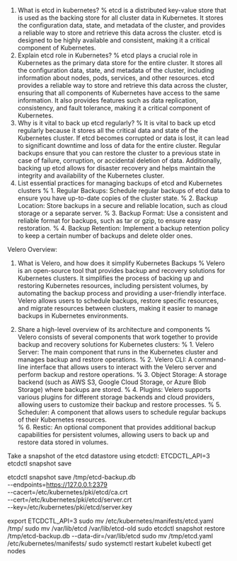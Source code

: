 1. What is etcd in kubernetes?
% etcd is a distributed key-value store that is used as the backing store for all cluster data in Kubernetes. It stores the configuration data, state, and metadata of the cluster, and provides a reliable way to store and retrieve this data across the cluster. 
    etcd is designed to be highly available and consistent, making it a critical component of Kubernetes.
2. Explain etcd role in Kubernetes?
% etcd plays a crucial role in Kubernetes as the primary data store for the entire cluster. It stores all the configuration data, state, and metadata of the cluster, including information about nodes, pods, services, and other resources. 
    etcd provides a reliable way to store and retrieve this data across the cluster, ensuring that all components of Kubernetes have access to the same information. 
    It also provides features such as data replication, consistency, and fault tolerance, making it a critical component of Kubernetes.
3. Why is it vital to back up etcd regularly?
% It is vital to back up etcd regularly because it stores all the critical data and state of the Kubernetes cluster. 
    If etcd becomes corrupted or data is lost, it can lead to significant downtime and loss of data for the entire cluster. 
    Regular backups ensure that you can restore the cluster to a previous state in case of failure, corruption, or accidental deletion of data. 
    Additionally, backing up etcd allows for disaster recovery and helps maintain the integrity and availability of the Kubernetes cluster.
4. List essential practices for managing backups of etcd and Kubernetes clusters
% 1. Regular Backups: Schedule regular backups of etcd data to ensure you have up-to-date copies of the cluster state.
% 2. Backup Location: Store backups in a secure and reliable location, such as cloud storage or a separate server.
% 3. Backup Format: Use a consistent and reliable format for backups, such as tar or gzip, to ensure easy restoration.
% 4. Backup Retention: Implement a backup retention policy to keep a certain number of backups and delete older ones.

Velero Overview:
1. What is Velero, and how does it simplify Kubernetes Backups
% Velero is an open-source tool that provides backup and recovery solutions for Kubernetes clusters. 
    It simplifies the process of backing up and restoring Kubernetes resources, including persistent volumes, by automating the backup process and providing a user-friendly interface. 
    Velero allows users to schedule backups, restore specific resources, and migrate resources between clusters, making it easier to manage backups in Kubernetes environments.

2. Share a high-level overview of its architecture and components
% Velero consists of several components that work together to provide backup and recovery solutions for Kubernetes clusters:
% 1. Velero Server: The main component that runs in the Kubernetes cluster and manages backup and restore operations.
% 2. Velero CLI: A command-line interface that allows users to interact with the Velero server and perform backup and restore operations.
% 3. Object Storage: A storage backend (such as AWS S3, Google Cloud Storage, or Azure Blob Storage) where backups are stored.
% 4. Plugins: Velero supports various plugins for different storage backends and cloud providers, allowing users to customize their backup and restore processes.
% 5. Scheduler: A component that allows users to schedule regular backups of their Kubernetes resources.    
% 6. Restic: An optional component that provides additional backup capabilities for persistent volumes, allowing users to back up and restore data stored in volumes.

Take a snapshot of the etcd datastore using etcdctl: ETCDCTL_API=3 etcdctl snapshot save <snapshot-file> 

etcdctl snapshot save /tmp/etcd-backup.db \
  --endpoints=https://127.0.0.1:2379 \
  --cacert=/etc/kubernetes/pki/etcd/ca.crt \
  --cert=/etc/kubernetes/pki/etcd/server.crt \
  --key=/etc/kubernetes/pki/etcd/server.key

export ETCDCTL_API=3
sudo mv /etc/kubernetes/manifests/etcd.yaml /tmp/
sudo mv /var/lib/etcd /var/lib/etcd-old
sudo etcdctl snapshot restore /tmp/etcd-backup.db --data-dir=/var/lib/etcd
sudo mv /tmp/etcd.yaml /etc/kubernetes/manifests/
sudo systemctl restart kubelet
kubectl get nodes

